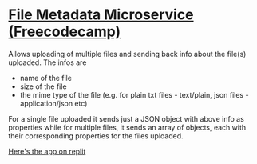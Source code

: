 # [File Metadata Microservice (Freecodecamp)](https://www.freecodecamp.org/learn/apis-and-microservices/apis-and-microservices-projects/file-metadata-microservice)

Allows uploading of multiple files and sending back info about the file(s) uploaded. The infos are
- name of the file
- size of the file
- the mime type of the file (e.g. for plain txt files - text/plain, json files - application/json etc)

For a single file uploaded it sends just a JSON object with above info as properties while for multiple files, it sends an array of objects, each with their corresponding properties for the files uploaded.

[Here's the app on replit](https://filemetadata.healerc.repl.co/)